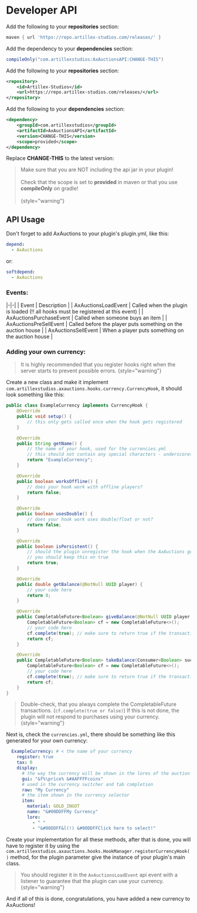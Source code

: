 # Developer API

<tabs>

<tab title="Gradle">

Add the following to your **repositories** section:
```groovy
maven { url 'https://repo.artillex-studios.com/releases/' }
```

Add the dependency to your **dependencies** section:

```groovy
compileOnly("com.artillexstudios:AxAuctionsAPI:CHANGE-THIS")
```
</tab>

<tab title="Maven">

Add the following to your **repositories** section:
```xml
<repository>
    <id>Artillex-Studios</id>
    <url>https://repo.artillex-studios.com/releases/</url>
</repository>
```

Add the following to your **dependencies** section:

```xml
<dependency>
    <groupId>com.artillexstudios</groupId>
    <artifactId>AxAuctionsAPI</artifactId>
    <version>CHANGE-THIS</version>
    <scope>provided</scope>
</dependency>
```
</tab>
</tabs>
<p>Replace <b>CHANGE-THIS</b> to the latest version: <a href="https://repo.artillex-studios.com/#/releases/com/artillexstudios/AxAuctionsAPI"><img src="https://repo.artillex-studios.com/api/badge/latest/releases/com/artillexstudios/AxAuctionsAPI?color=40c14a&amp;amp;name=AxAuctionsAPI" alt=""/></a></p>

> Make sure that you are NOT including the api jar in your plugin!
> <br><br>Check that the scope is set to **provided** in maven or that you use **compileOnly** on gradle!</br></br>
{style="warning"}

## API Usage

Don't forget to add AxAuctions to your plugin's plugin.yml, like this:
```yaml
depend:
  - AxAuctions
```
or:
```yaml
softdepend:
  - AxAuctions
```

### Events:

|-|-|
| Event | Description |
| AxAuctionsLoadEvent | Called when the plugin is loaded (!! all hooks must be registered at this event) |
| AxAuctionsPurchaseEvent | Called when someone buys an item |
| AxAuctionsPreSellEvent | Called before the player puts something on the auction house |
| AxAuctionsSellEvent | When a player puts something on the auction house |

### Adding your own currency:

> It is highly recommended that you register hooks right when the server starts to prevent possible errors.
{style="warning"}

Create a new class and make it implement `com.artillexstudios.axauctions.hooks.currency.CurrencyHook`, it should look something like this:

```Java
public class ExampleCurrency implements CurrencyHook {
    @Override
    public void setup() {
        // this only gets called once when the hook gets registered
    }

    @Override
    public String getName() {
        // the name of your hook, used for the currencies.yml
        // this should not contain any special characters - underscores (_) and dashes (-) are fine
        return "ExampleCurrency";
    }

    @Override
    public boolean worksOffline() {
        // does your hook work with offline players?
        return false;
    }

    @Override
    public boolean usesDouble() {
        // does your hook work uses double/float or not?
        return false;
    }

    @Override
    public boolean isPersistent() {
        // should the plugin unregister the hook when the AxAuctions gets reloaded?
        // you should keep this on true
        return true;
    }

    @Override
    public double getBalance(@NotNull UUID player) {
        // your code here
        return 0;
    }

    @Override
    public CompletableFuture<Boolean> giveBalance(@NotNull UUID player, double amount) {
        CompletableFuture<Boolean> cf = new CompletableFuture<>();
        // your code here
        cf.complete(true); // make sure to return true if the transaction the successfully completed! (or false if it failed) if your plugin doesn't use async tasks, just complete with a true value
        return cf;
    }

    @Override
    public CompletableFuture<Boolean> takeBalance(Consumer<Boolean> successful, @NotNull UUID player, double amount) {
        CompletableFuture<Boolean> cf = new CompletableFuture<>();
        // your code here
        cf.complete(true); // make sure to return true if the transaction the successfully completed! (or false if it failed) if your plugin doesn't use async tasks, just complete with a true value
        return cf;
    }
}
```

> Double-check, that you always complete the CompletableFuture transactions. (`cf.complete(true or false)`)
> If this is not done, the plugin will not respond to purchases using your currency.
{style="warning"}

Next is, check the `currencies.yml`, there should be something like this generated for your own currency:
```yaml
  ExampleCurrency: # < the name of your currency
    register: true
    tax: 0
    display:
      # the way the currency will be shown in the lores of the auction gui
      gui: "&f%\price% &#AAFFFFcoins"
      # used in the currency switcher and tab completion
      raw: "My Currency"
      # the item shown in the currency selector
      item:
        material: GOLD_INGOT
        name: "&#00DDFFMy Currency"
        lore:
          - " "
          - "&#00DDFF&l(!) &#00DDFFClick here to select!"
```

Create your implementation for all these methods, after that is done, you will have to register it by using the
`com.artillexstudios.axauctions.hooks.HookManager.registerCurrencyHook()` method, for the plugin parameter give the instance of your plugin's main class.

> You should register it in the `AxAuctionsLoadEvent` api event with a listener to guarantee that the plugin can use your currency.
{style="warning"}



And if all of this is done, congratulations, you have added a new currency to AxAuctions!